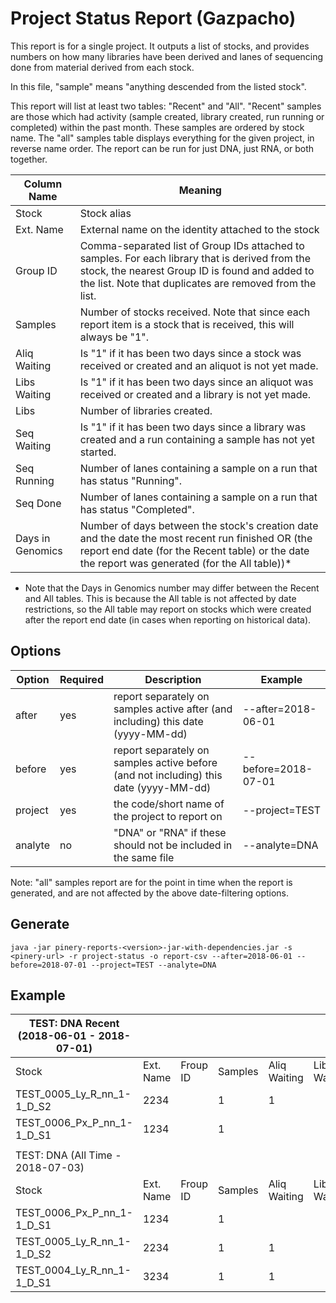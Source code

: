 # Project Status Report (Gazpacho)

<!-- note that any changes to this documentation should also be made in the debian@pinery-reports.gsi.oicr.on.ca:/home/debian/reports/gazpacho/email-body.txt file, which is sent out to users in the monthly email generated by gazpacho-project-status.cron file -->

This report is for a single project. It outputs a list of stocks, and provides numbers on how many libraries have been derived and lanes of sequencing done from material derived from each stock.

In this file, "sample" means "anything descended from the listed stock".

This report will list at least two tables: "Recent" and "All".
"Recent" samples are those which had activity (sample created, library created, run running or completed) within the past month. These samples are ordered by stock name.
The "all" samples table displays everything for the given project, in reverse name order.
The report can be run for just DNA, just RNA, or both together.

| Column Name | Meaning |
|-------------|---------|
| Stock       | Stock alias |
| Ext. Name   | External name on the identity attached to the stock |
| Group ID    | Comma-separated list of Group IDs attached to samples. For each library that is derived from the stock, the nearest Group ID is found and added to the list. Note that duplicates are removed from the list. |
| Samples     | Number of stocks received. Note that since each report item is a stock that is received, this will always be "1". |
| Aliq Waiting | Is "1" if it has been two days since a stock was received or created and an aliquot is not yet made. |
| Libs Waiting | Is "1" if it has been two days since an aliquot was received or created and a library is not yet made. |
| Libs         | Number of libraries created. |
| Seq Waiting  | Is "1" if it has been two days since a library was created and a run containing a sample has not yet started. |
| Seq Running | Number of lanes containing a sample on a run that has status "Running". |
| Seq Done    | Number of lanes containing a sample on a run that has status "Completed". |
| Days in Genomics | Number of days between the stock's creation date and the date the most recent run finished OR (the report end date (for the Recent table) or the date the report was generated (for the All table))* |

* Note that the Days in Genomics number may differ between the Recent and All tables. This is because the All table is not affected by date restrictions, so the All table may report on stocks which were created after the report end date (in cases when reporting on historical data). 

## Options

| Option | Required | Description | Example |
|--------|----------|-------------|---------|
| after  | yes | report separately on samples active after (and including) this date (yyyy-MM-dd) | --after=2018-06-01 |
| before | yes | report separately on samples active before (and not including) this date (yyyy-MM-dd) | --before=2018-07-01 |
| project | yes | the code/short name of the project to report on | --project=TEST |
| analyte | no | "DNA" or "RNA" if these should not be included in the same file | --analyte=DNA |

Note: "all" samples report are for the point in time when the report is generated, and are not affected by the above date-filtering options.

## Generate

```
java -jar pinery-reports-<version>-jar-with-dependencies.jar -s <pinery-url> -r project-status -o report-csv --after=2018-06-01 --before=2018-07-01 --project=TEST --analyte=DNA
```

## Example
|TEST: DNA Recent (2018-06-01 - 2018-07-01)| | | | | | | | | | | |
|------------------------------------------|-|-|-|-|-|-|-|-|-|-|-|
|Stock|Ext. Name|Froup ID|Samples|Aliq Waiting|Libs Waiting|Libs|Seq Waiting|Seq Running| Seq Done| Days in Genomics|Analysis|
|TEST_0005_Ly_R_nn_1-1_D_S2|2234||1|1||||||16||
|TEST_0006_Px_P_nn_1-1_D_S1|1234||1|||2|||2|23||
|||||||||||||
|TEST: DNA (All Time - 2018-07-03)||||||||||||
|Stock|Ext. Name|Froup ID|Samples|Aliq Waiting|Libs Waiting|Libs|Seq Waiting|Seq Running| Seq Done| Days in Genomics|Analysis|
|TEST_0006_Px_P_nn_1-1_D_S1|1234||1|||2|||2|25||
|TEST_0005_Ly_R_nn_1-1_D_S2|2234||1|1||||||18||
|TEST_0004_Ly_R_nn_1-1_D_S1|3234||1|1||||||36||